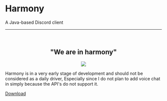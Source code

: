 # Harmony
A Java-based Discord client
<hr>
<br><center><h2>"We are in harmony"</h2>
<img src=https://blzgdapipro-a.akamaihd.net/media/artwork/zenyatta-concept.jpg></img>
</center>

Harmony is in a very early stage of development and should not be considered as a daily driver, Especially since I do not plan to add 
voice chat in simply because the API's do not support it. 

[Download](Harmony-0.0.2.jar)
